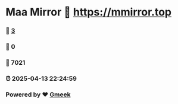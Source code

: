 # Maa Mirror :link: https://mmirror.top 
### :page_facing_up: [3](https://mmirror.top/tag.html) 
### :speech_balloon: 0 
### :hibiscus: 7021 
### :alarm_clock: 2025-04-13 22:24:59 
### Powered by :heart: [Gmeek](https://github.com/Meekdai/Gmeek)
